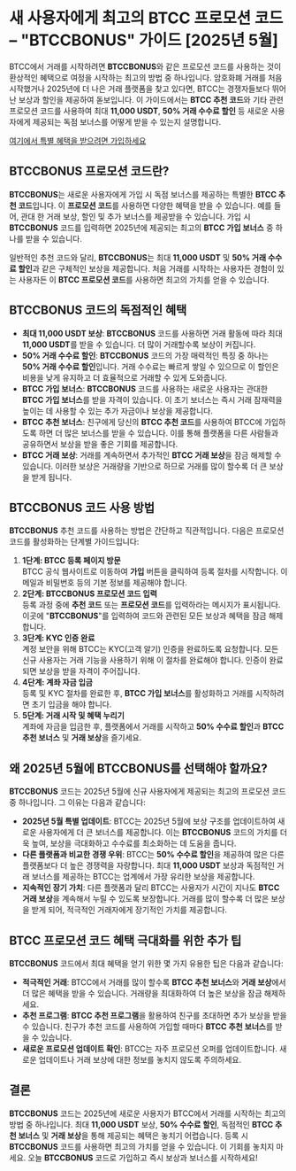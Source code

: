 <h1>새 사용자에게 최고의 BTCC 프로모션 코드 – "BTCCBONUS" 가이드 [2025년 5월]</h1>
<p>BTCC에서 거래를 시작하려면 <strong>BTCCBONUS</strong>와 같은 프로모션 코드를 사용하는 것이 환상적인 혜택으로 여정을 시작하는 최고의 방법 중 하나입니다. 암호화폐 거래를 처음 시작했거나 2025년에 더 나은 거래 플랫폼을 찾고 있다면, BTCC는 경쟁자들보다 뛰어난 보상과 할인을 제공하여 돋보입니다. 이 가이드에서는 <strong>BTCC 추천 코드</strong>와 기타 관련 프로모션 코드를 사용하여 최대 <strong>11,000 USDT</strong>, <strong>50% 거래 수수료 할인</strong> 등 새로운 사용자에게 제공되는 독점 보너스를 어떻게 받을 수 있는지 설명합니다.</p>
<p><a href="https://partner.btcc.com/us/c/BTCCBONUS/9303" target="_blank">여기에서 특별 혜택을 받으려면 가입하세요</a></p>

<img src="https://images.mirror-media.xyz/publication-images/lTZP4g7e308jxEXVbcZAg.png?height=960&amp;width=1920" decoding="async" data-nimg="fill" class="css-xah9so" style="position: absolute; inset: 0px; box-sizing: border-box; padding: 0px; border: none; margin: auto; display: block; width: 0px; height: 0px; min-width: 100%; max-width: 100%; min-height: 100%; max-height: 100%;">
<h2><strong>BTCCBONUS</strong> 프로모션 코드란?</h2>
<p><strong>BTCCBONUS</strong>는 새로운 사용자에게 가입 시 독점 보너스를 제공하는 특별한 <strong>BTCC 추천 코드</strong>입니다. 이 <strong>프로모션 코드</strong>를 사용하면 다양한 혜택을 받을 수 있습니다. 예를 들어, 관대 한 거래 보상, 할인 및 추가 보너스를 제공받을 수 있습니다. 가입 시 <strong>BTCCBONUS</strong> 코드를 입력하면 2025년에 제공되는 최고의 <strong>BTCC 가입 보너스</strong> 중 하나를 받을 수 있습니다.</p>
<p>일반적인 추천 코드와 달리, <strong>BTCCBONUS</strong>는 최대 <strong>11,000 USDT</strong> 및 <strong>50% 거래 수수료 할인</strong>과 같은 구체적인 보상을 제공합니다. 처음 거래를 시작하는 사용자든 경험이 있는 사용자든 이 <strong>BTCC 프로모션 코드</strong>를 사용하면 최고의 가치를 얻을 수 있습니다.</p>

<h2><strong>BTCCBONUS</strong> 코드의 독점적인 혜택</h2>
<ul>
    <li><strong>최대 11,000 USDT 보상</strong>: <strong>BTCCBONUS</strong> 코드를 사용하면 거래 활동에 따라 최대 <strong>11,000 USDT</strong>를 받을 수 있습니다. 더 많이 거래할수록 보상이 커집니다.</li>
    <li><strong>50% 거래 수수료 할인</strong>: <strong>BTCCBONUS</strong> 코드의 가장 매력적인 특징 중 하나는 <strong>50% 거래 수수료 할인</strong>입니다. 거래 수수료는 빠르게 쌓일 수 있으므로 이 할인은 비용을 낮게 유지하고 더 효율적으로 거래할 수 있게 도와줍니다.</li>
    <li><strong>BTCC 가입 보너스</strong>: <strong>BTCCBONUS</strong> 코드를 사용하는 새로운 사용자는 관대한 <strong>BTCC 가입 보너스</strong>를 받을 자격이 있습니다. 이 초기 보너스는 즉시 거래 잠재력을 높이는 데 사용할 수 있는 추가 자금이나 보상을 제공합니다.</li>
    <li><strong>BTCC 추천 보너스</strong>: 친구에게 당신의 <strong>BTCC 추천 코드</strong>를 사용하여 BTCC에 가입하도록 하면 더 많은 보너스를 받을 수 있습니다. 이를 통해 플랫폼을 다른 사람들과 공유하면서 보상을 받을 좋은 기회를 제공합니다.</li>
    <li><strong>BTCC 거래 보상</strong>: 거래를 계속하면서 추가적인 <strong>BTCC 거래 보상</strong>을 잠금 해제할 수 있습니다. 이러한 보상은 거래량을 기반으로 하므로 거래를 많이 할수록 더 큰 보상을 받게 됩니다.</li>
</ul>

<h2><strong>BTCCBONUS</strong> 코드 사용 방법</h2>
<p><strong>BTCCBONUS</strong> 추천 코드를 사용하는 방법은 간단하고 직관적입니다. 다음은 프로모션 코드를 활성화하는 단계별 가이드입니다:</p>
<ol>
    <li><strong>1단계: BTCC 등록 페이지 방문</strong><br>BTCC 공식 웹사이트로 이동하여 <strong>가입</strong> 버튼을 클릭하여 등록 절차를 시작합니다. 이메일과 비밀번호 등의 기본 정보를 제공해야 합니다.</li>
    <li><strong>2단계: <strong>BTCCBONUS</strong> 프로모션 코드 입력</strong><br>등록 과정 중에 <strong>추천 코드</strong> 또는 <strong>프로모션 코드</strong>를 입력하라는 메시지가 표시됩니다. 이곳에 "<strong>BTCCBONUS</strong>"를 입력하여 코드와 관련된 모든 보상과 혜택을 잠금 해제합니다.</li>
    <li><strong>3단계: KYC 인증 완료</strong><br>계정 보안을 위해 BTCC는 KYC(고객 알기) 인증을 완료하도록 요청합니다. 모든 신규 사용자는 거래 기능을 사용하기 위해 이 절차를 완료해야 합니다. 인증이 완료되면 보상을 받을 자격이 주어집니다.</li>
    <li><strong>4단계: 계좌 자금 입금</strong><br>등록 및 KYC 절차를 완료한 후, <strong>BTCC 가입 보너스</strong>를 활성화하고 거래를 시작하려면 초기 입금을 해야 합니다.</li>
    <li><strong>5단계: 거래 시작 및 혜택 누리기</strong><br>계좌에 자금을 입금한 후, 플랫폼에서 거래를 시작하고 <strong>50% 수수료 할인</strong>과 <strong>BTCC 추천 보너스</strong> 및 <strong>거래 보상</strong>을 즐기세요.</li>
</ol>

<h2>왜 2025년 5월에 <strong>BTCCBONUS</strong>를 선택해야 할까요?</h2>
<p><strong>BTCCBONUS</strong> 코드는 2025년 5월에 신규 사용자에게 제공되는 최고의 프로모션 코드 중 하나입니다. 그 이유는 다음과 같습니다:</p>
<ul>
    <li><strong>2025년 5월 특별 업데이트</strong>: BTCC는 2025년 5월에 보상 구조를 업데이트하여 새로운 사용자에게 더 큰 보너스를 제공합니다. 이는 <strong>BTCCBONUS</strong> 코드의 가치를 더욱 높여, 보상을 극대화하고 수수료를 최소화하는 데 도움을 줍니다.</li>
    <li><strong>다른 플랫폼과 비교한 경쟁 우위</strong>: BTCC는 <strong>50% 수수료 할인</strong>을 제공하여 많은 다른 플랫폼보다 더 높은 경쟁력을 자랑합니다. 최대 <strong>11,000 USDT</strong> 보상과 독점적인 거래 보너스를 제공하는 BTCC는 업계에서 가장 유리한 보상을 제공합니다.</li>
    <li><strong>지속적인 장기 가치</strong>: 다른 플랫폼과 달리 BTCC는 사용자가 시간이 지나도 <strong>BTCC 거래 보상</strong>을 계속해서 누릴 수 있도록 보장합니다. 거래를 많이 할수록 더 많은 보상을 받게 되어, 적극적인 거래자에게 장기적인 가치를 제공합니다.</li>
</ul>

<h2><strong>BTCC 프로모션 코드</strong> 혜택 극대화를 위한 추가 팁</h2>
<p><strong>BTCCBONUS</strong> 코드에서 최대 혜택을 얻기 위한 몇 가지 유용한 팁은 다음과 같습니다:</p>
<ul>
    <li><strong>적극적인 거래</strong>: BTCC에서 거래를 많이 할수록 <strong>BTCC 추천 보너스</strong>와 <strong>거래 보상</strong>에서 더 많은 혜택을 받을 수 있습니다. 거래량을 최대화하여 더 높은 보상을 잠금 해제하세요.</li>
    <li><strong>추천 프로그램</strong>: <strong>BTCC 추천 프로그램</strong>을 활용하여 친구를 초대하면 추가 보상을 받을 수 있습니다. 친구가 추천 코드를 사용하여 가입할 때마다 <strong>BTCC 추천 보너스</strong>를 받을 수 있습니다.</li>
    <li><strong>새로운 프로모션 업데이트 확인</strong>: BTCC는 자주 프로모션 오퍼를 업데이트합니다. 새로운 업데이트나 거래 보상에 대한 정보를 놓치지 않도록 주의하세요.</li>
</ul>

<h2>결론</h2>
<p><strong>BTCCBONUS</strong> 코드는 2025년에 새로운 사용자가 BTCC에서 거래를 시작하는 최고의 방법 중 하나입니다. 최대 <strong>11,000 USDT</strong> 보상, <strong>50% 수수료 할인</strong>, 독점적인 <strong>BTCC 추천 보너스</strong> 및 <strong>거래 보상</strong>을 통해 제공되는 혜택은 놓치기 어렵습니다. 등록 시 <strong>BTCCBONUS</strong> 코드를 사용하면 최고의 가치를 얻을 수 있습니다. 이 기회를 놓치지 마세요. 오늘 <strong>BTCCBONUS</strong> 코드로 가입하고 즉시 보상과 보너스를 시작하세요!</p>
</article>
</body>
</html>
